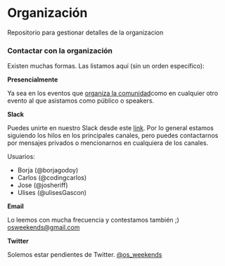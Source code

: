# Organización
Repositorio para gestionar detalles de la organizacion

### Contactar con la organización

Existen muchas formas. Las listamos aquí (sin un orden específico):

**Presencialmente**

Ya sea en los eventos que [organiza la comunidad](https://www.meetup.com/es-ES/Open-Source-Weekends/)como en cualquier otro evento al que asistamos como público o speakers. 

**Slack**

Puedes unirte en nuestro Slack desde este [link](http://invitations-osweekends.herokuapp.com/). Por lo general estamos siguiendo los hilos en los principales canales, pero puedes contactarnos por mensajes privados o mencionarnos en cualquiera de los canales.

Usuarios:
- Borja (@borjagodoy)
- Carlos (@codingcarlos)
- Jose (@josheriff)
- Ulises (@ulisesGascon)

**Email**

Lo leemos con mucha frecuencia y contestamos también ;) osweekends@gmail.com


**Twitter**

Solemos estar pendientes de Twitter. [@os_weekends](https://twitter.com/os_weekends)

